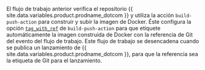 El flujo de trabajo anterior verifica el repositorio {{ site.data.variables.product.prodname_dotcom }} y utiliza la acción `build-push-action` para construir y subir la imagen de Docker. Éste configura la opción [`tag_with_ref`](https://github.com/marketplace/actions/build-and-push-docker-images#tag_with_ref) de `build-push-action` para que etiquete automáticamente la imagen construida de Docker con la referencia de Git del evento del flujo de trabajo. Este flujo de trabajo se desencadena cuando se publica un lanzamiento de {{ site.data.variables.product.prodname_dotcom }}, para que la referencia sea la etiqueta de Git para el lanzamiento.
